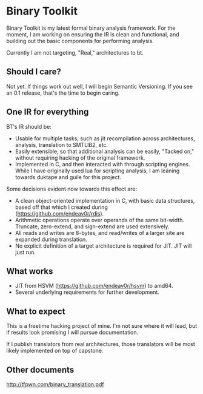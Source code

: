 # Binary Toolkit

Binary Toolkit is my latest formal binary analysis framework. For the moment, I am working on ensuring the IR is clean and functional, and building out the basic components for performing analysis.

Currently I am not targeting, "Real," architectures to bt.

## Should I care?

Not yet. If things work out well, I will begin Semantic Versioning. If you see
an 0.1 release, that's the time to begin caring.

## One IR for everything

BT's IR should be:

  * Usable for multiple tasks, such as jit recompilation across architectures, analysis, translation to SMTLIB2, etc.
  * Easily extensible, so that additional analysis can be easily, "Tacked on," without requiring hacking of the original framework.
  * Implemented in C, and then interacted with through scripting engines. While I have originally used lua for scripting analysis, I am leaning towards duktape and guile for this project.

 Some decisions evident now towards this effect are:

  * A clean object-oriented implementation in C, with basic data structures, based off that which I created during (https://github.com/endeav0r/rdis).
  * Arithmetic operations operate over operands of the same bit-width. Truncate, zero-extend, and sign-extend are used extensively.
  * All reads and writes are 8-bytes, and read/writes of a larger site are expanded during translation.
  * No explicit definition of a target architecture is required for JIT. JIT will just run.

## What works

  * JIT from HSVM (https://github.com/endeav0r/hsvm) to amd64.
  * Several underlying requirements for further development.

## What to expect

This is a freetime hacking project of mine. I'm not sure where it will lead, but if results look promising I will pursue documentation.

If I publish translators from real architectures, those translators will be most likely implemented on top of capstone.

## Other documents

http://tfpwn.com/binary_translation.pdf
